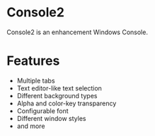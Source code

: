 Console2
========
Console2 is an enhancement Windows Console.


Features
========
- Multiple tabs
- Text editor-like text selection
- Different background types
- Alpha and color-key transparency
- Configurable font
- Different window styles
- and more
